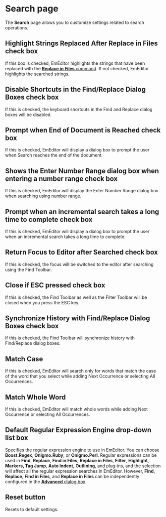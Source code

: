 # Search page

The **Search** page allows you to customize settings related to search
operations.

## Highlight Strings Replaced After Replace in Files check box

If this box is checked, EmEditor highlights the strings that have been
replaced with
the [**Replace in Files** command](../../../cmd/search/replace_in_files).
If not checked, EmEditor highlights the searched strings.

## Disable Shortcuts in the Find/Replace Dialog Boxes check box

If this is checked, the keyboard shortcuts in the Find and Replace dialog boxes will be disabled.

## Prompt when End of Document is Reached check box

If this is checked, EmEditor will display a dialog box to prompt the user when Search reaches the end of the document.

## Shows the Enter Number Range dialog box when entering a number range check box

If this is checked, EmEditor will display the Enter Number Range dialog box when searching using number range.

## Prompt when an incremental search takes a long time to complete check box

If this is checked, EmEditor will display a dialog box to prompt the user when an incremental search takes a long time to complete.

## Return Focus to Editor after Searched check box

If this is checked, the focus will be switched to the editor after searching using the Find Toolbar.

## Close if ESC pressed check box

If this is checked, the Find Toolbar as well as the Filter Toolbar will be closed when you press the ESC key.

## Synchronize History with Find/Replace Dialog Boxes check box

If this is checked, the Find Toolbar will synchronize history with Find/Replace dialog boxes.

## Match Case

If this is checked, EmEditor will search only for words that
match the case of the word that you select while
adding Next Occurrence or selecting All Occurrences.

## Match Whole Word

If this is checked, EmEditor will match whole words while
adding Next Occurrence or selecting All Occurrences.

## Default Regular Expression Engine drop-down list box

Specifies the regular expression engine to use in EmEditor. You can choose **Boost.Regex**, **Onigmo.Ruby**, or **Onigmo.Perl**. Regular expressions can be used in **Find**, **Replace**, **Find in Files**, **Replace in Files**, **Filter**, **Highlight**, **Markers, Tag Jump**, **Auto Indent**, **Outlining**, and plug-ins, and the selection will affect all the regular expression searches in EmEditor. However, **Find**, **Replace**, **Find in Files**, and **Replace in Files** can be independently configured in the [**Advanced** dialog box](../../advanced/index).

## Reset button

Resets to default settings.

